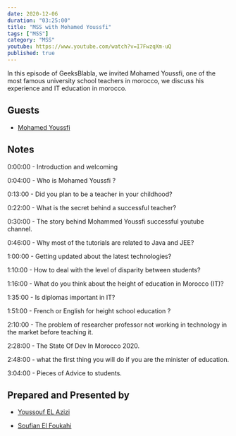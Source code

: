 ```yaml
---
date: 2020-12-06
duration: "03:25:00"
title: "MSS with Mohamed Youssfi"
tags: ["MSS"]
category: "MSS"
youtube: https://www.youtube.com/watch?v=I7FwzqXm-uQ
published: true
---
```


In this episode of GeeksBlabla, we invited Mohamed Youssfi, one of the most famous university school teachers in morocco, we discuss his experience and IT education in morocco.

## Guests

- [Mohamed Youssfi](https://www.facebook.com/mohamed.youssfi.9)

## Notes

0:00:00 - Introduction and welcoming

0:04:00 - Who is Mohamed Youssfi ?

0:13:00 - Did you plan to be a teacher in your childhood?

0:22:00 - What is the secret behind a successful teacher?

0:30:00 - The story behind Mohammed Youssfi successful youtube channel.

0:46:00 - Why most of the tutorials are related to Java and JEE?

1:00:00 - Getting updated about the latest technologies?

1:10:00 - How to deal with the level of disparity between students?

1:16:00 - What do you think about the height of education in Morocco (IT)?

1:35:00 - Is diplomas important in IT?

1:51:00 - French or English for height school education ?

2:10:00 - The problem of researcher professor not working in technology in the market before teaching it.

2:28:00 - The State Of Dev In Morocco 2020.

2:48:00 - what the first thing you will do if you are the minister of education.

3:04:00 - Pieces of Advice to students.

## Prepared and Presented by

- [Youssouf EL Azizi](https://elazizi.com/)

- [Soufian El Foukahi](https://twitter.com/soufianelf/)

